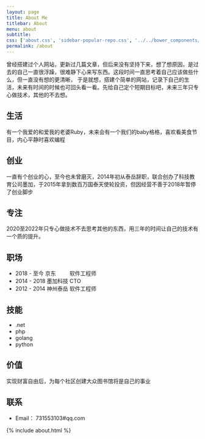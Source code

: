 ```yaml
---
layout: page
title: About Me
titlebar: About
menu: about
subtitle:           
css: ['about.css', 'sidebar-popular-repo.css', '../../bower_components/flag-icon-css/css/flag-icon.min.css']
permalink: /about
---
```

曾经搭建过个人网站，更新过几篇文章，但后来没有坚持下来，想了想原因，是过去的自己一直很浮躁，很难静下心来写东西。这段时间一直思考着自己应该做些什么，但一直没有想的更清晰，
于是就想，搭建个简单的网站，记录下自己的生活，未来有时间的时候也可回头看一看。先给自己定个短期目标吧，未来三年只专心做技术，其他的不去想。
## 生活
有一个我爱的和爱我的老婆Ruby，未来会有一个我们的baby格格，喜欢看美食节目，内心平静时喜欢编程

## 创业
一直有个创业的心，至今也未曾磨灭，2014年初从泰岳辞职，联合创办了科技教育公司墨加，于2015年拿到数百万国泰天使轮投资，但因经营不善于2018年暂停了创业脚步

## 专注
2020至2022年只专心做技术不去思考其他的东西，用三年的时间让自己的技术有一个质的提升。

## 职场
- 2018 - 至今  京东 &emsp;&emsp;   软件工程师
- 2014 - 2018 墨加科技 CTO
- 2012 - 2014 神州泰岳 软件工程师

## 技能
- .net 
- php 
- golang 
- python

## 价值
实现财富自由后，为每个社区创建大众图书馆将是自己的事业

## 联系
- Email： 731553103#qq.com



{% include about.html %}

